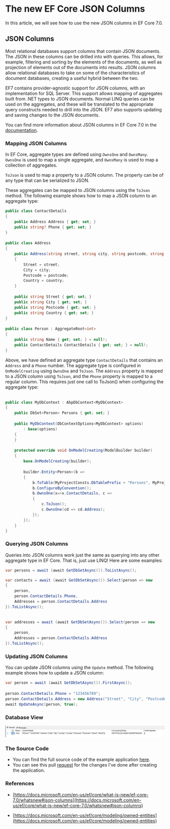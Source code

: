 # The new EF Core JSON Columns

In this article, we will see how to use the new JSON columns in EF Core 7.0.

## JSON Columns

Most relational databases support columns that contain JSON documents. The JSON in these columns can be drilled into with queries. This allows, for example, filtering and sorting by the elements of the documents, as well as projection of elements out of the documents into results. JSON columns allow relational databases to take on some of the characteristics of document databases, creating a useful hybrid between the two.

EF7 contains provider-agnostic support for JSON columns, with an implementation for SQL Server. This support allows mapping of aggregates built from .NET types to JSON documents. Normal LINQ queries can be used on the aggregates, and these will be translated to the appropriate query constructs needed to drill into the JSON. EF7 also supports updating and saving changes to the JSON documents.

You can find more information about JSON columns in EF Core 7.0 in the [documentation](https://docs.microsoft.com/en-us/ef/core/what-is-new/ef-core-7.0/whatsnew#json-columns).

### Mapping JSON Columns

In EF Core, aggregate types are defined using `OwnsOne` and `OwnsMany`. 
`OwnsOne` is used to map a single aggregate, and `OwnsMany` is used to map a collection of aggregates.

`ToJson` is used to map a property to a JSON column. The property can be of any type that can be serialized to JSON.

These aggregates can be mapped to JSON columns using the `ToJson` method. The following example shows how to map a JSON column to an aggregate type:

```csharp	
public class ContactDetails
{
    public Address Address { get; set; }
    public string? Phone { get; set; }
}

public class Address
{
    public Address(string street, string city, string postcode, string country)
    {
        Street = street;
        City = city;
        Postcode = postcode;
        Country = country;
    }

    public string Street { get; set; }
    public string City { get; set; }
    public string Postcode { get; set; }
    public string Country { get; set; }
}

public class Person : AggregateRoot<int>
{
    public string Name { get; set; } = null!;
    public ContactDetails ContactDetails { get; set; } = null!;
}
```

Above, we have defined an aggregate type `ContactDetails` that contains an `Address` and a `Phone` number. The aggregate type is configured in `OnModelCreating` using `OwnsOne` and `ToJson`. The `Address` property is mapped to a JSON column using `ToJson`, and the `Phone` property is mapped to a regular column. This requires just one call to ToJson() when configuring the aggregate type:

```csharp	

public class MyDbContext : AbpDbContext<MyDbContext>
{
    public DbSet<Person> Persons { get; set; }

    public MyDbContext(DbContextOptions<MyDbContext> options)
        : base(options)
    {
    }

    protected override void OnModelCreating(ModelBuilder builder)
    {
        base.OnModelCreating(builder);

        builder.Entity<Person>(b =>
        {
            b.ToTable(MyProjectConsts.DbTablePrefix + "Persons", MyProjectConsts.DbSchema);
            b.ConfigureByConvention();
            b.OwnsOne(x=>x.ContactDetails, c =>
            {
                c.ToJson();
                c.OwnsOne(cd => cd.Address);
            });
        });
    }
}
```



### Querying JSON Columns

Queries into JSON columns work just the same as querying into any other aggregate type in EF Core. That is, just use LINQ! Here are some examples:

```csharp
var persons = await (await GetDbSetAsync()).ToListAsync();
```


```csharp
var contacts = await (await GetDbSetAsync()).Select(person => new
{
    person,
    person.ContactDetails.Phone,
    Addresses = person.ContactDetails.Address
}).ToListAsync();
```


```csharp

var addresses = await (await GetDbSetAsync()).Select(person => new
{
    person,
    Addresses = person.ContactDetails.Address
}).ToListAsync();
```

### Updating JSON Columns

You can update JSON columns using the `Update` method. The following example shows how to update a JSON column:

```csharp
var person = await (await GetDbSetAsync()).FirstAsync();

person.ContactDetails.Phone = "123456789";
person.ContactDetails.Address = new Address("Street", "City", "Postcode", "Country");
await UpdateAsync(person, true);
```

### Database View

![image](./Database.png)


### The Source Code
* You can find the full source code of the example application [here](https://github.com/abpframework/abp-samples/tree/master/EfCoreJSONColumnDemo).
* You can see this pull [request](https://github.com/abpframework/abp-samples/pull/210) for the changes I've done after creating the application.

### References

* [https://docs.microsoft.com/en-us/ef/core/what-is-new/ef-core-7.0/whatsnew#json-columns](https://docs.microsoft.com/en-us/ef/core/what-is-new/ef-core-7.0/whatsnew#json-columns)

* [https://docs.microsoft.com/en-us/ef/core/modeling/owned-entities](https://docs.microsoft.com/en-us/ef/core/modeling/owned-entities)